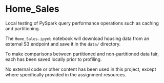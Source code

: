 # Home_Sales

Local testing of PySpark query performance operations such as caching and partitioning.

The `Home_Sales.ipynb` notebook will download housing data from an external S3 endpoint and save it in the `data/` directory.

To make comparisons between partitioned and non-partitioned data fair, each has been saved locally prior to profiling.

No external code or other content has been used in this project, except where specifically provided in the assignment resources.
